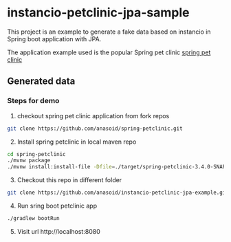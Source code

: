 # instancio-petclinic-jpa-sample

This project is an example to generate a fake data based on instancio in Spring boot application with JPA.

The application example used is the popular Spring pet clinic [spring pet clinic](https://github.com/spring-projects/spring-petclinic)

## Generated data

### Steps for demo
1. checkout spring pet clinic application from fork repos
```bash
git clone https://github.com/anasoid/spring-petclinic.git
```

2. Install spring petclinic in local maven repo
```bash
cd spring-petclinic
./mvnw package
./mvnw install:install-file -Dfile=./target/spring-petclinic-3.4.0-SNAPSHOT.jar.original -DgroupId=org.springframework.samples -DartifactId=spring-petclinic -Dversion=3.4.0-SNAPSHOT -Dpackaging=jar
```

3. Checkout this repo in different folder
```bash
git clone https://github.com/anasoid/instancio-petclinic-jpa-example.git
```

4. Run sring boot petclinic app
```bash
./gradlew bootRun
```

5. Visit url http://localhost:8080